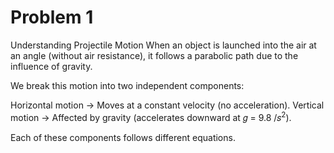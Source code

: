 # Problem 1

Understanding Projectile Motion
When an object is launched into the air at an angle (without air resistance), it follows a parabolic path due to the influence of gravity.

We break this motion into two independent components:

Horizontal motion → Moves at a constant velocity (no acceleration).
Vertical motion → Affected by gravity (accelerates downward at 𝑔 = 9.8 /𝑠<sup>2</sup>).

Each of these components follows different equations.

